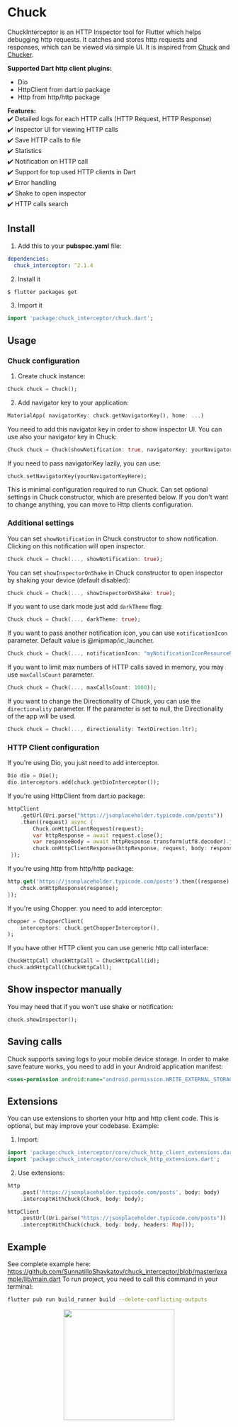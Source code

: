 
# Chuck

ChuckInterceptor is an HTTP Inspector tool for Flutter which helps debugging http requests. It catches and stores http requests and responses, which can be viewed via simple UI. It is inspired from [Chuck](https://github.com/jgilfelt/chuck) and [Chucker](https://github.com/ChuckerTeam/chucker).

**Supported Dart http client plugins:**

- Dio
- HttpClient from dart:io package
- Http from http/http package

**Features:**  
✔️ Detailed logs for each HTTP calls (HTTP Request, HTTP Response)  
✔️ Inspector UI for viewing HTTP calls  
✔️ Save HTTP calls to file  
✔️ Statistics  
✔️ Notification on HTTP call  
✔️ Support for top used HTTP clients in Dart  
✔️ Error handling  
✔️ Shake to open inspector  
✔️ HTTP calls search

## Install

1. Add this to your **pubspec.yaml** file:

```yaml
dependencies:
  chuck_interceptor: ^2.1.4
```

2. Install it

```bash
$ flutter packages get
```

3. Import it

```dart
import 'package:chuck_interceptor/chuck.dart';
```

## Usage
### Chuck configuration
1. Create chuck instance:

```dart
Chuck chuck = Chuck();
```

2. Add navigator key to your application:

```dart
MaterialApp( navigatorKey: chuck.getNavigatorKey(), home: ...)
```

You need to add this navigator key in order to show inspector UI.
You can use also your navigator key in Chuck:

```dart
Chuck chuck = Chuck(showNotification: true, navigatorKey: yourNavigatorKeyHere);
```

If you need to pass navigatorKey lazily, you can use:
```dart
chuck.setNavigatorKey(yourNavigatorKeyHere);
```
This is minimal configuration required to run Chuck. Can set optional settings in Chuck constructor, which are presented below. If you don't want to change anything, you can move to Http clients configuration.

### Additional settings

You can set `showNotification` in Chuck constructor to show notification. Clicking on this notification will open inspector.
```dart
Chuck chuck = Chuck(..., showNotification: true);
```

You can set `showInspectorOnShake` in Chuck constructor to open inspector by shaking your device (default disabled):

```dart
Chuck chuck = Chuck(..., showInspectorOnShake: true);
```

If you want to use dark mode just add `darkTheme` flag:

```dart
Chuck chuck = Chuck(..., darkTheme: true);
```

If you want to pass another notification icon, you can use `notificationIcon` parameter. Default value is @mipmap/ic_launcher.
```dart
Chuck chuck = Chuck(..., notificationIcon: "myNotificationIconResourceName");
```

If you want to limit max numbers of HTTP calls saved in memory, you may use `maxCallsCount` parameter.

```dart
Chuck chuck = Chuck(..., maxCallsCount: 1000));
```


If you want to change the Directionality of Chuck, you can use the `directionality` parameter. If the parameter is set to null, the Directionality of the app will be used.
```dart
Chuck chuck = Chuck(..., directionality: TextDirection.ltr);
```
### HTTP Client configuration
If you're using Dio, you just need to add interceptor.

```dart
Dio dio = Dio();
dio.interceptors.add(chuck.getDioInterceptor());
```


If you're using HttpClient from dart:io package:

```dart
httpClient
	.getUrl(Uri.parse("https://jsonplaceholder.typicode.com/posts"))
	.then((request) async {
		Chuck.onHttpClientRequest(request);
		var httpResponse = await request.close();
		var responseBody = await httpResponse.transform(utf8.decoder).join();
		chuck.onHttpClientResponse(httpResponse, request, body: responseBody);
 });
```

If you're using http from http/http package:

```dart
http.get('https://jsonplaceholder.typicode.com/posts').then((response) {
    chuck.onHttpResponse(response);
});
```

If you're using Chopper. you need to add interceptor:

```dart
chopper = ChopperClient(
    interceptors: chuck.getChopperInterceptor(),
);
```

If you have other HTTP client you can use generic http call interface:
```dart
ChuckHttpCall chuckHttpCall = ChuckHttpCall(id);
chuck.addHttpCall(ChuckHttpCall);
```

## Show inspector manually

You may need that if you won't use shake or notification:

```dart
chuck.showInspector();
```

## Saving calls

Chuck supports saving logs to your mobile device storage. In order to make save feature works, you need to add in your Android application manifest:

```xml
<uses-permission android:name="android.permission.WRITE_EXTERNAL_STORAGE" />
```

## Extensions
You can use extensions to shorten your http and http client code. This is optional, but may improve your codebase.
Example:
1. Import:
```dart
import 'package:chuck_interceptor/core/chuck_http_client_extensions.dart';
import 'package:chuck_interceptor/core/chuck_http_extensions.dart';
```

2. Use extensions:
```dart
http
    .post('https://jsonplaceholder.typicode.com/posts', body: body)
    .interceptWithChuck(Chuck, body: body);
```

```dart
httpClient
    .postUrl(Uri.parse("https://jsonplaceholder.typicode.com/posts"))
    .interceptWithChuck(chuck, body: body, headers: Map());
```


## Example
See complete example here: https://github.com/SunnatilloShavkatov/chuck_interceptor/blob/master/example/lib/main.dart
To run project, you need to call this command in your terminal:
```bash
flutter pub run build_runner build --delete-conflicting-outputs
```

<p align="center">
 <img width="250px" src="https://github.com/SunnatilloShavkatov/chuck_interceptor/blob/master/media/13.jpg">
<p align="center">
